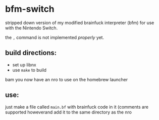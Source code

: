 # bfm-switch
stripped down version of my modified brainfuck interpreter (bfm) for use with the Nintendo Switch.

the `,` command is not implemented *properly* yet.

## build directions:
- set up libnx
- use `make` to build

bam you now have an nro to use on the homebrew launcher

## use:
just make a file called `main.bf` with brainfuck code in it (comments are supported howeverand add it to the same directory as the nro
